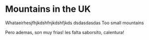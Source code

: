 Mountains in the UK 
===================
Whataeirhesjfhjkdshfnjkdshfjkds
dsdasdasdas
Too small mountains


Pero ademas, son muy frias! les falta saborsito,
calentura!
